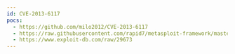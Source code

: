 ```yaml
---
id: CVE-2013-6117
pocs:
  - https://github.com/milo2012/CVE-2013-6117
  - https://raw.githubusercontent.com/rapid7/metasploit-framework/master/modules/auxiliary/scanner/misc/dahua_dvr_auth_bypass.rb
  - https://www.exploit-db.com/raw/29673
---
```

